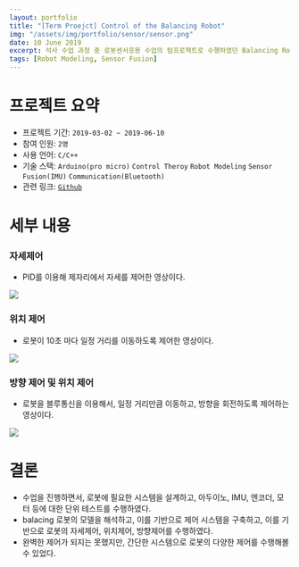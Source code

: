 ```yaml
---
layout: portfolio
title: "[Term Proejct] Control of the Balancing Robot"
img: "/assets/img/portfolio/sensor/sensor.png"
date: 10 June 2019
excerpt: 석사 수업 과정 중 로봇센서응용 수업의 텀프로젝트로 수행하였던 Balancing Robot의 자세제어 및 위치제어를 하였으며, 이를 위한 다양한 센서의 활용 및 융합, 모터 제어와 제어를 위한 모델링 등을 학습하였다.
tags: [Robot Modeling, Sensor Fusion]
---
```


# 프로젝트 요약

* 프로젝트 기간: `2019-03-02 ~ 2019-06-10`
* 참여 인원: `2명`
* 사용 언어: `C/C++`
* 기술 스택: `Arduino(pro micro)` `Control Theroy` `Robot Modeling` `Sensor Fusion(IMU)` `Communication(Bluetooth)`
* 관련 링크: [`Github`](https://github.com/rootbKim/Balancing_robot)

# 세부 내용

### 자세제어

* PID를 이용해 제자리에서 자세를 제어한 영상이다.

<img src="/assets/img/portfolio/sensor/position_control.gif">

### 위치 제어

* 로봇이 10초 마다 일정 거리를 이동하도록 제어한 영상이다.

<img src="/assets/img/portfolio/sensor/distance_control.gif">

### 방향 제어 및 위치 제어

* 로봇을 블루통신을 이용해서, 일정 거리만큼 이동하고, 방향을 회전하도록 제어하는 영상이다.

<img src="/assets/img/portfolio/sensor/final_control.gif">

# 결론

* 수업을 진행하면서, 로봇에 필요한 시스템을 설계하고, 아두이노, IMU, 엔코더, 모터 등에 대한 단위 테스트를 수행하였다.
* balacing 로봇의 모델을 해석하고, 이를 기반으로 제어 시스템을 구축하고, 이를 기반으로 로봇의 자세제어, 위치제어, 방향제어를 수행하였다.
* 완벽한 제어가 되지는 못했지만, 간단한 시스템으로 로봇의 다양한 제어를 수행해볼 수 있었다.